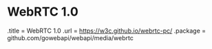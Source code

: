 # WebRTC 1.0

.title = WebRTC 1.0
.url = <https://w3c.github.io/webrtc-pc/>
.package = github.com/gowebapi/webapi/media/webrtc
